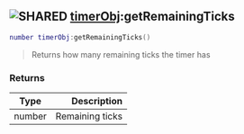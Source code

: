 ## ![](images/shared.png "SHARED") [timerObj](timer_timerObj):getRemainingTicks

```lua
number timerObj:getRemainingTicks()
```

> Returns how many remaining ticks the timer has

### Returns

| Type   |     Description |
| ------ | --------------: |
| number | Remaining ticks |
